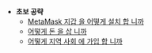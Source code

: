 * **초보 공략**
  * [MetaMask 지갑 을 어떻게 설치 합 니까](kr/Novice/)
  * [어떻게 돈 을 삽 니까](kr/Novice/buy)
  * [어떻게 지역 사회 에 가입 합 니까](kr/Novice/)